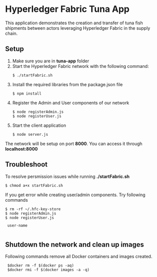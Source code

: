 # Hyperledger Fabric Tuna App
This application demonstrates the creation and transfer of tuna fish shipments between actors leveraging Hyperledger Fabric in the supply chain. 

## Setup
<ol>
  <li> Make sure you are in <b>tuna-app</b> folder</li>
  <li> Start the Hyperledger Fabric network with the following command: </li>
  <pre><code>$ ./startFabric.sh</code></pre>
  <li> Install the required libraries from the package.json file </li>
  <pre><code>$ npm install</code></pre>
  <li> Register the Admin and User components of our network</li>
  <pre><code>$ node registerAdmin.js
$ node registerUser.js</code></pre>
  <li> Start the client application </li>
  <pre><code>$ node server.js</code></pre>
</ol>

The network will be setup on port <b>8000</b>. You can access it through <b>localhost:8000</b>

## Troubleshoot
To resolve persmission issues while running <b>./startFabric.sh</b>
<pre><code>$ chmod a+x startFabric.sh</code></pre>

If you get error while creating user/admin components. Try following commands
<pre><code>$ rm -rf ~/.hfc-key-store
$ node registerAdmin.js
$ node registerUser.js <p> user-name </p></pre></code>

## Shutdown the network and clean up images

Following commands remove all Docker containers and images created.
<pre><code> $docker rm -f $(docker ps -aq) 
 $docker rmi -f $(docker images -a -q) </pre></code>

